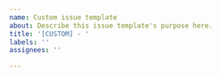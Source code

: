 ```yaml
---
name: Custom issue template
about: Describe this issue template's purpose here.
title: '[CUSTOM] - '
labels: ''
assignees: ''

---
```



